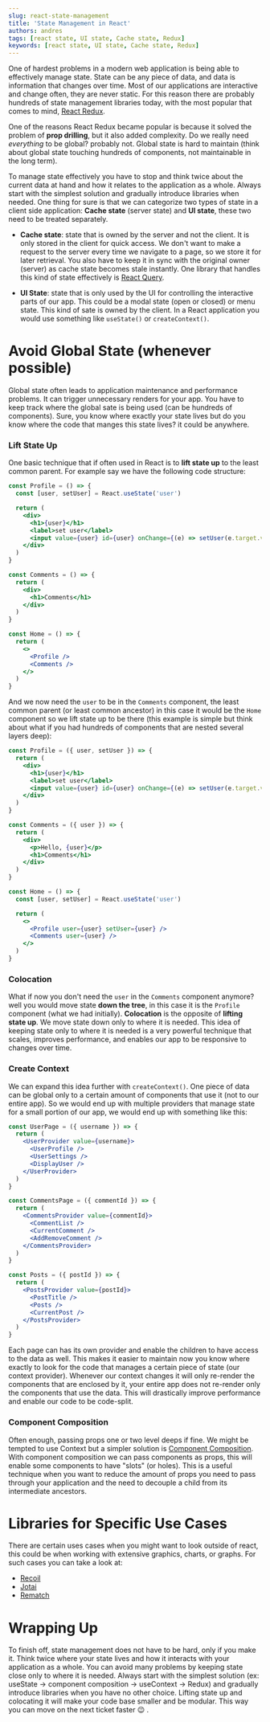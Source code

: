 ```yaml
---
slug: react-state-management
title: 'State Management in React'
authors: andres
tags: [react state, UI state, Cache state, Redux]
keywords: [react state, UI state, Cache state, Redux]
---
```


One of hardest problems in a modern web application is being able to effectively manage state. State can be any piece of data, and data is information that changes over time. Most of our applications are interactive and change often, they are never static. For this reason there are probably hundreds of state management libraries today, with the most popular that comes to mind, [React Redux](https://react-redux.js.org/).

<!-- truncate -->

One of the reasons React Redux became popular is because it solved the problem of **prop drilling**, but it also added complexity. Do we really need _everything_ to be global? probably not. Global state is hard to maintain (think about global state touching hundreds of components, not maintainable in the long term).

To manage state effectively you have to stop and think twice about the current data at hand and how it relates to the application as a whole. Always start with the simplest solution and gradually introduce libraries when needed. One thing for sure is that we can categorize two types of state in a client side application: **Cache state** (server state) and **UI state**, these two need to be treated separately.

- **Cache state**: state that is owned by the server and not the client. It is only stored in the client for quick access. We don't want to make a request to the server every time we navigate to a page, so we store it for later retrieval. You also have to keep it in sync with the original owner (server) as cache state becomes stale instantly. One library that handles this kind of state effectively is [React Query](https://react-query.tanstack.com/).

- **UI State**: state that is only used by the UI for controlling the interactive parts of our app. This could be a modal state (open or closed) or menu state. This kind of sate is owned by the client. In a React application you would use something like `useState()` or `createContext()`.

# Avoid Global State (whenever possible)

Global state often leads to application maintenance and performance problems. It can trigger unnecessary renders for your app. You have to keep track where the global sate is being used (can be hundreds of components). Sure, you know where exactly your state lives but do you know where the code that manges this state lives? it could be anywhere.

### Lift State Up

One basic technique that if often used in React is to **lift state up** to the least common parent. For example say we have the following code structure:

```jsx
const Profile = () => {
  const [user, setUser] = React.useState('user')

  return (
    <div>
      <h1>{user}</h1>
      <label>set user</label>
      <input value={user} id={user} onChange={(e) => setUser(e.target.value)} />
    </div>
  )
}

const Comments = () => {
  return (
    <div>
      <h1>Comments</h1>
    </div>
  )
}

const Home = () => {
  return (
    <>
      <Profile />
      <Comments />
    </>
  )
}
```

And we now need the `user` to be in the `Comments` component, the least common parent (or least common ancestor) in this case it would be the `Home` component so we lift state up to be there (this example is simple but think about what if you had hundreds of components that are nested several layers deep):

```jsx
const Profile = ({ user, setUser }) => {
  return (
    <div>
      <h1>{user}</h1>
      <label>set user</label>
      <input value={user} id={user} onChange={(e) => setUser(e.target.value)} />
    </div>
  )
}

const Comments = ({ user }) => {
  return (
    <div>
      <p>Hello, {user}</p>
      <h1>Comments</h1>
    </div>
  )
}

const Home = () => {
  const [user, setUser] = React.useState('user')

  return (
    <>
      <Profile user={user} setUser={user} />
      <Comments user={user} />
    </>
  )
}
```

### Colocation

What if now you don't need the `user` in the `Comments` component anymore? well you would move state **down the tree**, in this case it is the `Profile` component (what we had initially). **Colocation** is the opposite of **lifting state up**. We move state down only to where it is needed. This idea of keeping state only to where it is needed is a very powerful technique that scales, improves performance, and enables our app to be responsive to changes over time.

### Create Context

We can expand this idea further with `createContext()`. One piece of data can be global only to a certain amount of components that use it (not to our entire app). So we would end up with multiple providers that manage state for a small portion of our app, we would end up with something like this:

```jsx
const UserPage = ({ username }) => {
  return (
    <UserProvider value={username}>
      <UserProfile />
      <UserSettings />
      <DisplayUser />
    </UserProvider>
  )
}

const CommentsPage = ({ commentId }) => {
  return (
    <CommentsProvider value={commentId}>
      <CommentList />
      <CurrentComment />
      <AddRemoveComment />
    </CommentsProvider>
  )
}

const Posts = ({ postId }) => {
  return (
    <PostsProvider value={postId}>
      <PostTitle />
      <Posts />
      <CurrentPost />
    </PostsProvider>
  )
}
```

Each page can has its own provider and enable the children to have access to the data as well. This makes it easier to maintain now you know where exactly to look for the code that manages a certain piece of state (our context provider). Whenever our context changes it will only re-render the components that are enclosed by it, your entire app does not re-render only the components that use the data. This will drastically improve performance and enable our code to be code-split.

### Component Composition

Often enough, passing props one or two level deeps if fine. We might be tempted to use Context but a simpler solution is [Component Composition](https://reactjs.org/docs/context.html). With component composition we can pass components as props, this will enable some components to have "slots" (or holes). This is a useful technique when you want to reduce the amount of props you need to pass through your application and the need to decouple a child from its intermediate ancestors.

# Libraries for Specific Use Cases

There are certain uses cases when you might want to look outside of react, this could be when working with extensive graphics, charts, or graphs. For such cases you can take a look at:

- [Recoil](https://recoiljs.org/docs/introduction/motivation)
- [Jotai](https://jotai.org/)
- [Rematch](https://rematchjs.org/)

# Wrapping Up

To finish off, state management does not have to be hard, only if you make it. Think twice where your state lives and how it interacts with your application as a whole. You can avoid many problems by keeping state close only to where it is needed. Always start with the simplest solution (ex: useState -> component composition -> useContext -> Redux) and gradually introduce libraries when you have no other choice. Lifting state up and colocating it will make your code base smaller and be modular. This way you can move on the next ticket faster 😉 .
